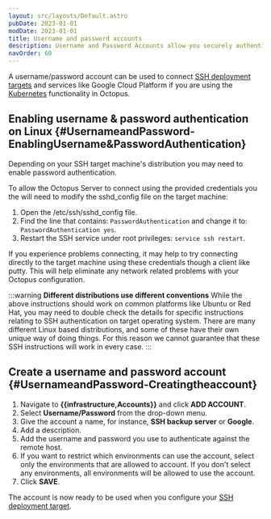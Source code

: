 ```yaml
---
layout: src/layouts/Default.astro
pubDate: 2023-01-01
modDate: 2023-01-01
title: Username and password accounts
description: Username and Password Accounts allow you securely authenticate with different services.
navOrder: 60
---
```


A username/password account can be used to connect [SSH deployment targets](/docs/infrastructure/deployment-targets/linux/ssh-target/) and services like Google Cloud Platform if you are using the [Kubernetes](/docs/deployments/kubernetes) functionality in Octopus.

## Enabling username & password authentication on Linux {#UsernameandPassword-EnablingUsername&amp;PasswordAuthentication}

Depending on your SSH target machine's distribution you may need to enable password authentication.

To allow the Octopus Server to connect using the provided credentials you the will need to modify the sshd\_config file on the target machine:

1. Open the /etc/ssh/sshd_config file.
1. Find the line that contains: `PasswordAuthentication` and change it to: `PasswordAuthentication yes`.
1. Restart the SSH service under root privileges: `service ssh restart`.

If you experience problems connecting, it may help to try connecting directly to the target machine using these credentials though a client like putty. This will help eliminate any network related problems with your Octopus configuration.

:::warning
**Different distributions use different conventions**
While the above instructions should work on common platforms like Ubuntu or Red Hat, you may need to double check the details for specific instructions relating to SSH authentication on target operating system. There are many different Linux based distributions, and some of these have their own unique way of doing things. For this reason we cannot guarantee that these SSH instructions will work in every case.
:::

## Create a username and password account {#UsernameandPassword-Creatingtheaccount}

1. Navigate to **{{infrastructure,Accounts}}** and click **ADD ACCOUNT**.
1. Select **Username/Password** from the drop-down menu.
1. Give the account a name, for instance, **SSH backup server** or **Google**.
1. Add a description.
1. Add the username and password you use to authenticate against the remote host.
1. If you want to restrict which environments can use the account, select only the environments that are allowed to account. If you don't select any environments, all environments will be allowed to use the account.
1. Click **SAVE**.

The account is now ready to be used when you configure your [SSH deployment target](/docs/infrastructure/deployment-targets/linux/ssh-target).
